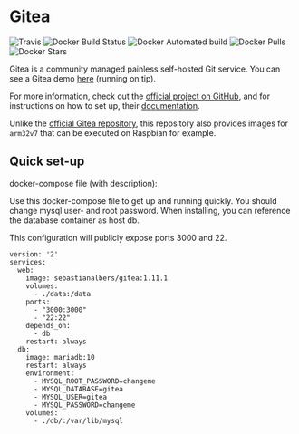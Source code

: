 # Gitea

![Travis](https://img.shields.io/travis/com/salbers/docker-gitea.svg)
![Docker Build Status](https://img.shields.io/docker/cloud/build/sebastianalbers/gitea.svg)
![Docker Automated build](https://img.shields.io/docker/cloud/automated/sebastianalbers/gitea.svg)
![Docker Pulls](https://img.shields.io/docker/pulls/sebastianalbers/gitea.svg)
![Docker Stars](https://img.shields.io/docker/stars/sebastianalbers/gitea.svg)

Gitea is a community managed painless self-hosted Git service. You can see a Gitea demo [here](https://try.gitea.io/) (running on tip).

For more information, check out the [official project on GitHub](https://github.com/go-gitea/gitea), and for instructions on how to set up, their [documentation](https://docs.gitea.io/).

Unlike the [official Gitea repository](https://hub.docker.com/r/gitea/gitea), this repository also provides images for `arm32v7` that can be executed on Raspbian for example.

## Quick set-up
docker-compose file (with description):

Use this docker-compose file to get up and running quickly. You should change mysql user- and root password. When installing, you can reference the database container as host db.

This configuration will publicly expose ports 3000 and 22.

    version: '2'
    services:
      web:
        image: sebastianalbers/gitea:1.11.1
        volumes:
          - ./data:/data
        ports:
          - "3000:3000"
          - "22:22"
        depends_on:
          - db
        restart: always
      db:
        image: mariadb:10
        restart: always
        environment:
          - MYSQL_ROOT_PASSWORD=changeme
          - MYSQL_DATABASE=gitea
          - MYSQL_USER=gitea
          - MYSQL_PASSWORD=changeme
        volumes:
          - ./db/:/var/lib/mysql

